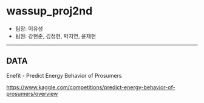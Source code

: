 # wassup_proj2nd

- 팀장: 이유성
- 팀원: 강현준, 김정현, 박지연, 윤재현

- ---
## DATA

Enefit - Predict Energy Behavior of Prosumers


https://www.kaggle.com/competitions/predict-energy-behavior-of-prosumers/overview
